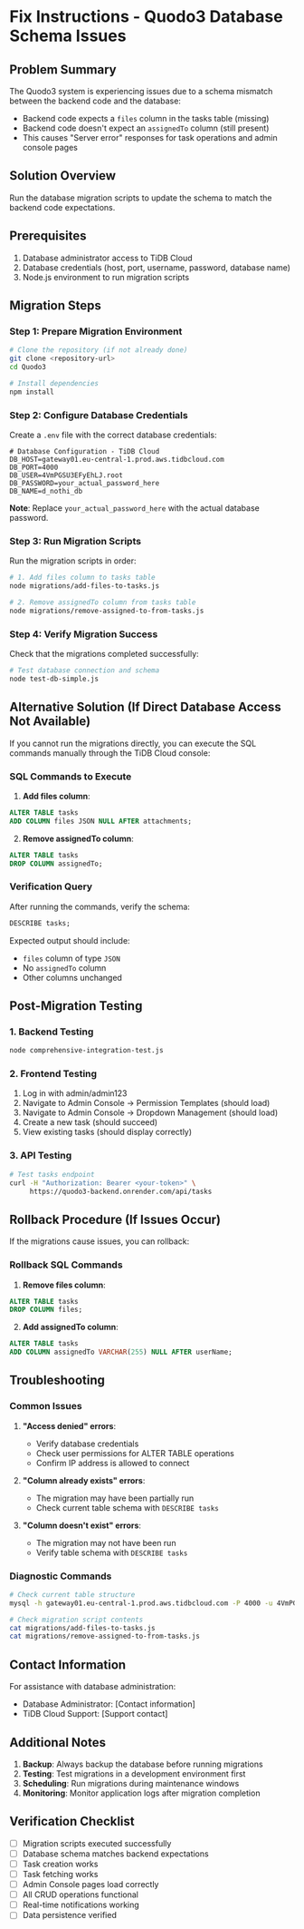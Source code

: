 # Fix Instructions - Quodo3 Database Schema Issues

## Problem Summary

The Quodo3 system is experiencing issues due to a schema mismatch between the backend code and the database:
- Backend code expects a `files` column in the tasks table (missing)
- Backend code doesn't expect an `assignedTo` column (still present)
- This causes "Server error" responses for task operations and admin console pages

## Solution Overview

Run the database migration scripts to update the schema to match the backend code expectations.

## Prerequisites

1. Database administrator access to TiDB Cloud
2. Database credentials (host, port, username, password, database name)
3. Node.js environment to run migration scripts

## Migration Steps

### Step 1: Prepare Migration Environment

```bash
# Clone the repository (if not already done)
git clone <repository-url>
cd Quodo3

# Install dependencies
npm install
```

### Step 2: Configure Database Credentials

Create a `.env` file with the correct database credentials:

```env
# Database Configuration - TiDB Cloud
DB_HOST=gateway01.eu-central-1.prod.aws.tidbcloud.com
DB_PORT=4000
DB_USER=4VmPGSU3EFyEhLJ.root
DB_PASSWORD=your_actual_password_here
DB_NAME=d_nothi_db
```

**Note**: Replace `your_actual_password_here` with the actual database password.

### Step 3: Run Migration Scripts

Run the migration scripts in order:

```bash
# 1. Add files column to tasks table
node migrations/add-files-to-tasks.js

# 2. Remove assignedTo column from tasks table
node migrations/remove-assigned-to-from-tasks.js
```

### Step 4: Verify Migration Success

Check that the migrations completed successfully:

```bash
# Test database connection and schema
node test-db-simple.js
```

## Alternative Solution (If Direct Database Access Not Available)

If you cannot run the migrations directly, you can execute the SQL commands manually through the TiDB Cloud console:

### SQL Commands to Execute

1. **Add files column**:
```sql
ALTER TABLE tasks 
ADD COLUMN files JSON NULL AFTER attachments;
```

2. **Remove assignedTo column**:
```sql
ALTER TABLE tasks 
DROP COLUMN assignedTo;
```

### Verification Query

After running the commands, verify the schema:

```sql
DESCRIBE tasks;
```

Expected output should include:
- `files` column of type `JSON`
- No `assignedTo` column
- Other columns unchanged

## Post-Migration Testing

### 1. Backend Testing
```bash
node comprehensive-integration-test.js
```

### 2. Frontend Testing
1. Log in with admin/admin123
2. Navigate to Admin Console → Permission Templates (should load)
3. Navigate to Admin Console → Dropdown Management (should load)
4. Create a new task (should succeed)
5. View existing tasks (should display correctly)

### 3. API Testing
```bash
# Test tasks endpoint
curl -H "Authorization: Bearer <your-token>" \
     https://quodo3-backend.onrender.com/api/tasks
```

## Rollback Procedure (If Issues Occur)

If the migrations cause issues, you can rollback:

### Rollback SQL Commands

1. **Remove files column**:
```sql
ALTER TABLE tasks 
DROP COLUMN files;
```

2. **Add assignedTo column**:
```sql
ALTER TABLE tasks 
ADD COLUMN assignedTo VARCHAR(255) NULL AFTER userName;
```

## Troubleshooting

### Common Issues

1. **"Access denied" errors**:
   - Verify database credentials
   - Check user permissions for ALTER TABLE operations
   - Confirm IP address is allowed to connect

2. **"Column already exists" errors**:
   - The migration may have been partially run
   - Check current table schema with `DESCRIBE tasks`

3. **"Column doesn't exist" errors**:
   - The migration may not have been run
   - Verify table schema with `DESCRIBE tasks`

### Diagnostic Commands

```bash
# Check current table structure
mysql -h gateway01.eu-central-1.prod.aws.tidbcloud.com -P 4000 -u 4VmPGSU3EFyEhLJ.root -p -D d_nothi_db -e "DESCRIBE tasks;"

# Check migration script contents
cat migrations/add-files-to-tasks.js
cat migrations/remove-assigned-to-from-tasks.js
```

## Contact Information

For assistance with database administration:
- Database Administrator: [Contact information]
- TiDB Cloud Support: [Support contact]

## Additional Notes

1. **Backup**: Always backup the database before running migrations
2. **Testing**: Test migrations in a development environment first
3. **Scheduling**: Run migrations during maintenance windows
4. **Monitoring**: Monitor application logs after migration completion

## Verification Checklist

- [ ] Migration scripts executed successfully
- [ ] Database schema matches backend expectations
- [ ] Task creation works
- [ ] Task fetching works
- [ ] Admin Console pages load correctly
- [ ] All CRUD operations functional
- [ ] Real-time notifications working
- [ ] Data persistence verified